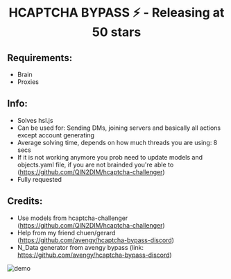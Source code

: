 <h1 align="center">HCAPTCHA BYPASS ⚡ - Releasing at 50 stars</h1>

## Requirements:
- Brain
- Proxies

## Info:
- Solves hsl.js
- Can be used for: Sending DMs, joining servers and basically all actions except account generating
- Average solving time, depends on how much threads you are using: 8 secs
- If it is not working anymore you prob need to update models and objects.yaml file, if you are not brainded you're able to (https://github.com/QIN2DIM/hcaptcha-challenger)
- Fully requested

## Credits:

- Use models from hcaptcha-challenger (https://github.com/QIN2DIM/hcaptcha-challenger)
- Help from my friend chuen/gerard (https://github.com/avengy/hcaptcha-bypass-discord)
- N_Data generator from avengy bypass (link: https://github.com/avengy/hcaptcha-bypass-discord)

![demo](https://cdn.discordapp.com/attachments/1014566821241819216/1022918849965850734/unknown.png)
